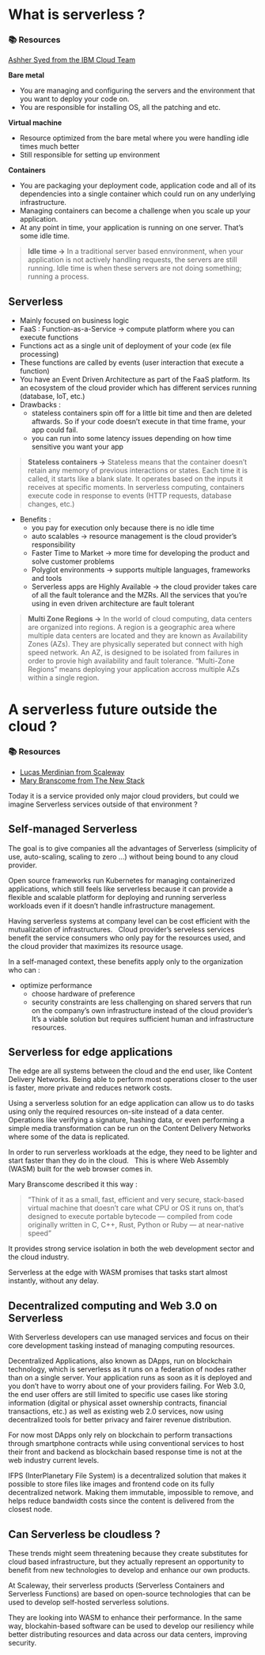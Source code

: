 # What is serverless ?

### 📚 Resources
[Ashher Syed from the IBM Cloud Team](https://www.youtube.com/watch?v=vxJobGtqKVM)

**Bare metal**
- You are managing and configuring the servers and the environment that you want to deploy your code on. 
- You are responsible for installing OS, all the patching and etc. 

**Virtual machine**
-  Resource optimized from the bare metal where you were handling idle times much better
- Still responsible for setting up environment

**Containers**
- You are packaging your deployment code, application code and all of its dependencies into a single container which could run on any underlying infrastructure. 
- Managing containers can become a challenge when you scale up your application. 
- At any point in time, your application is running on one server. That’s some idle time. 

> **Idle time ->**
In a traditional server based ennvironment, when your application is not actively handling requests, the servers are still running. Idle time is when these servers are not doing something; running a process. 

## Serverless
- Mainly focused on business logic
- FaaS : Function-as-a-Service -> compute platform where you can execute functions
- Functions act as a single unit of deployment of your code (ex file processing)
- These functions are called by events (user interaction that execute a function) 
- You have an Event Driven Architecture as part of the FaaS platform. Its an ecosystem of the cloud provider which has different services running (database, IoT, etc.)
- Drawbacks : 
    - stateless containers spin off for a little bit time and then are deleted aftwards. So if your code doesn’t execute in that time frame, your app could fail.
    - you can run into some latency issues depending on how time sensitive you want your app

> **Stateless containers ->**
Stateless means that the container doesn’t retain any memory of previous interactions or states. Each time it is called, it starts like a blank slate. It operates based on the inputs it receives at specific moments.
In serverless computing, containers execute code in response to events (HTTP requests, database changes, etc.)

- Benefits :
    - you pay for execution only because there is no idle time
    - auto scalables -> resource management is the cloud provider’s responsibility
    - Faster Time to Market -> more time for developing the product and solve customer problems
    - Polyglot environments -> supports multiple languages, frameworks and tools
    - Serverless apps are Highly Available -> the cloud provider takes care of all the fault tolerance and the MZRs. All the services that you’re using in even driven architecture are fault tolerant

> **Multi Zone Regions ->** 
In the world of cloud computing, data centers are organized into regions. A region is a geographic area where multiple data centers are located and they are known as Availability Zones (AZs). They are physically seperated but connect with high speed network. An AZ, is designed to be isolated from failures in order to provie high availability and fault tolerance. “Multi-Zone Regions” means deploying your application accross multiple AZs within a single region.

# A serverless future outside the cloud ? 

### 📚 Resources
- [Lucas Merdinian from Scaleway](https://www.scaleway.com/en/blog/futurofserverless/)
- [Mary Branscome from The New Stack](https://thenewstack.io/webassembly/what-is-webassembly/)

Today it is a service provided only major cloud providers, but could we imagine Serverless services outside of that environment ? 

## Self-managed Serverless
The goal is to give companies all the advantages of Serverless (simplicity of use,  auto-scaling, scaling to zero …) without being bound to any cloud provider.
 
Open source frameworks run Kubernetes for managing containerized applications, which still feels like serverless because it can provide a flexible and scalable platform for deploying and running serverless workloads even if it doesn’t handle infrastructure management. 

Having serverless systems at company level can be cost efficient with the mutualization of infrastructures.   Cloud provider’s serveless services benefit the service consumers who only pay for the resources used, and the cloud provider that maximizes its resource usage. 

In a self-managed context, these benefits apply only to the organization who can : 
- optimize performance
    - choose hardware of preference
    - security constraints are less challenging on shared servers that run on the company’s own infrastructure instead of the cloud provider’s
It’s a viable solution but requires sufficient human and infrastructure resources.

## Serverless for edge applications
The edge are all systems between the cloud and the end user, like Content Delivery Networks. 
Being able to perform most operations closer to the user is faster, more private and reduces network costs. 

Using a serverless solution for an edge application can allow us to do tasks using only the required resources on-site instead of a data center. 
 Operations like verifying a signature, hashing data, or even performing a simple media transformation  can be run on the Content Delivery Networks where some of the data is replicated. 

In order to run serverless workloads at the edge, they need to be lighter and start faster than they do in the cloud.   This is where Web Assembly (WASM) built for the web browser comes in. 

Mary Branscome described it this way : 
> “Think of it as a small, fast, efficient and very secure, stack-based virtual machine that doesn’t care what CPU or OS it runs on, that’s designed to execute portable bytecode — compiled from code originally written in C, C++, Rust, Python or Ruby — at near-native speed”

It provides strong service isolation in both the web development sector and the cloud industry. 

Serverless at the edge with WASM promises that tasks start almost instantly, without any delay. 

## Decentralized computing and Web 3.0 on Serverless

With Serverless developers can use managed services and focus on their core development tasking instead of managing computing resources. 

Decentralized Applications, also known as DApps, run on blockchain technology, which is serverless as it runs on a federation of nodes rather than on a single server. Your application runs as soon as it is deployed and you don’t have to worry about one of your providers failing. For Web 3.0, the end user offers are still limited to specific use cases like storing information (digital or physical asset ownership contracts, financial transactions, etc.) as well as existing web 2.0 services, now using decentralized tools for better privacy and fairer revenue distribution. 

For now most DApps only rely on blockchain to perform transactions through smartphone contracts while using conventional services to host their front and backend as blockchain based response time is not at the web industry current levels.

IFPS (InterPlanetary File System) is a decentralized solution that makes it possible to store files like images and frontend code on its fully decentralized network. Making them  immutable, impossible to remove, and helps reduce bandwidth costs since the content is delivered from the closest node. 

## Can Serverless be cloudless ?
These trends might seem threatening because they create substitutes for cloud based infrastructure, but they actually represent an opportunity to benefit from new technologies to develop and enhance our own products. 

At Scaleway, their serverless products (Serverless Containers and Serverless Functions) are based on open-source technologies that can be used to develop self-hosted serverless solutions. 

They are looking into WASM to enhance their performance. In the same way, blockahin-based software can be used to develop our resiliency while better distributing resources and data across our data centers, improving security. 
